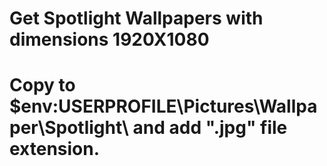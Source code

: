 # Get Spotlight Wallpapers with dimensions 1920X1080
# Copy to $env:USERPROFILE\Pictures\Wallpaper\Spotlight\ and add ".jpg" file extension.
